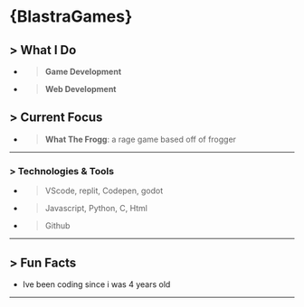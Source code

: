 #  {BlastraGames}

## > What I Do
- > **Game Development**
- > **Web Development**

## >  Current Focus
- >  **What The Frogg**: a rage game based off of frogger

---

### >  Technologies & Tools
- >  VScode, replit, Codepen, godot
- >  Javascript, Python, C, Html
- >  Github

---

## > Fun Facts
-  Ive been coding since i was 4 years old

---
<!---
BlastraGames/BlastraGames is a ✨ special ✨ repository because its `README.md` (this file) appears on your GitHub profile.
You can click the Preview link to take a look at your changes.
--->
